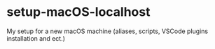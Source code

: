 # setup-macOS-localhost
My setup for a new macOS machine (aliases, scripts, VSCode plugins installation and ect.)
